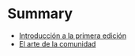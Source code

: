 # Summary

* [Introducción a la primera edición](introducción_1.md)
* [El arte de la comunidad](capítulo_1.md)

